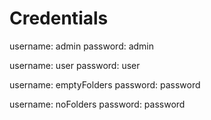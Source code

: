 # Credentials

username: admin
password: admin

username: user
password: user

username: emptyFolders
password: password

username: noFolders
password: password
